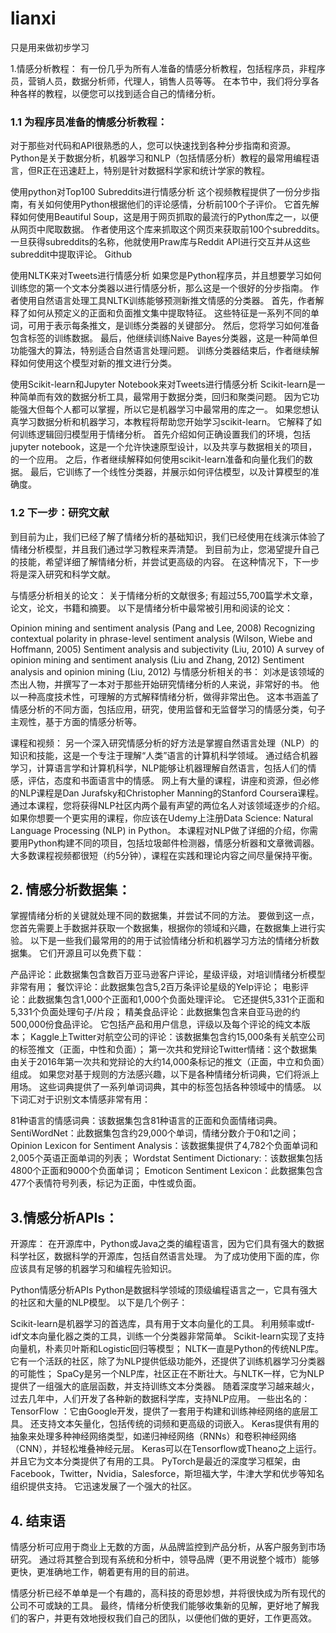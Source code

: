 # lianxi
只是用来做初步学习

1.情感分析教程：
有一份几乎为所有人准备的情感分析教程，包括程序员，非程序员，营销人员，数据分析师，代理人，销售人员等等。 在本节中，我们将分享各种各样的教程，以便您可以找到适合自己的情绪分析。

### 1.1 为程序员准备的情感分析教程：

对于那些对代码和API很熟悉的人，您可以快速找到各种分步指南和资源。 Python是关于数据分析，机器学习和NLP（包括情感分析）教程的最常用编程语言，但R正在迅速赶上，特别是针对数据科学家和统计学家的教程。

使用python对Top100 Subreddits进行情感分析
这个视频教程提供了一份分步指南，有关如何使用Python根据他们的评论感情，分析前100个子评价。 
它首先解释如何使用Beautiful Soup，这是用于网页抓取的最流行的Python库之一，以便从网页中爬取数据。 作者使用这个库来抓取这个网页来获取前100个subreddits。 
一旦获得subreddits的名称，他就使用Praw库与Reddit API进行交互并从这些subreddit中提取评论。 
Github

使用NLTK来对Tweets进行情感分析
如果您是Python程序员，并且想要学习如何训练您的第一个文本分类器以进行情感分析，那么这是一个很好的分步指南。 作者使用自然语言处理工具NLTK训练能够预测新推文情感的分类器。 
首先，作者解释了如何从预定义的正面和负面推文集中提取特征。 这些特征是一系列不同的单词，可用于表示每条推文，是训练分类器的关键部分。 
然后，您将学习如何准备包含标签的训练数据。 最后，他继续训练Naive Bayes分类器，这是一种简单但功能强大的算法，特别适合自然语言处理问题。 
训练分类器结束后，作者继续解释如何使用这个模型对新的推文进行分类。

使用Scikit-learn和Jupyter Notebook来对Tweets进行情感分析
Scikit-learn是一种简单而有效的数据分析工具，最常用于数据分类，回归和聚类问题。 因为它功能强大但每个人都可以掌握，所以它是机器学习中最常用的库之一。 如果您想认真学习数据分析和机器学习，本教程将帮助您开始学习scikit-learn。 
它解释了如何训练逻辑回归模型用于情绪分析。 首先介绍如何正确设置我们的环境，包括jupyter notebook，这是一个允许快速原型设计，以及共享与数据相关的项目，的一个应用。 
之后，作者继续解释如何使用scikit-learn准备和向量化我们的数据。 最后，它训练了一个线性分类器，并展示如何评估模型，以及计算模型的准确度。

### 1.2 下一步：研究文献
到目前为止，我们已经了解了情绪分析的基础知识，我们已经使用在线演示体验了情绪分析模型，并且我们通过学习教程来弄清楚。 
到目前为止，您渴望提升自己的技能，希望详细了解情绪分析，并尝试更高级的内容。 在这种情况下，下一步将是深入研究和科学文献。

与情感分析相关的论文：
关于情绪分析的文献很多; 有超过55,700篇学术文章，论文，论文，书籍和摘要。 
以下是情绪分析中最常被引用和阅读的论文：

Opinion mining and sentiment analysis (Pang and Lee, 2008)
Recognizing contextual polarity in phrase-level sentiment analysis (Wilson, Wiebe and Hoffmann, 2005)
Sentiment analysis and subjectivity (Liu, 2010)
A survey of opinion mining and sentiment analysis (Liu and Zhang, 2012)
Sentiment analysis and opinion mining (Liu, 2012)
与情感分析相关的书：
刘冰是该领域的杰出人物，并撰写了一本对于那些开始研究情绪分析的人来说，非常好的书。 他以一种高度技术性，可理解的方式解释情绪分析，做得非常出色。 这本书涵盖了情感分析的不同方面，包括应用，研究，使用监督和无监督学习的情感分类，句子主观性，基于方面的情感分析等。

课程和视频：
另一个深入研究情感分析的好方法是掌握自然语言处理（NLP）的知识和技能，这是一个专注于理解“人类”语言的计算机科学领域。 
通过结合机器学习，计算语言学和计算机科学，NLP能够让机器理解自然语言，包括人们的情感，评估，态度和书面语言中的情感。 
网上有大量的课程，讲座和资源，但必修的NLP课程是Dan Jurafsky和Christopher Manning的Stanford Coursera课程。 通过本课程，您将获得NLP社区内两个最有声望的两位名人对该领域逐步的介绍。 
如果你想要一个更实用的课程，你应该在Udemy上注册Data Science: Natural Language Processing (NLP) in Python。 本课程对NLP做了详细的介绍，你需要用Python构建不同的项目，包括垃圾邮件检测器，情感分析器和文章微调器。 大多数课程视频都很短（约5分钟），课程在实践和理论内容之间尽量保持平衡。

## 2. 情感分析数据集：
掌握情绪分析的关键就处理不同的数据集，并尝试不同的方法。 要做到这一点，您首先需要上手数据并获取一个数据集，根据你的领域和兴趣，在数据集上进行实验。 
以下是一些我们最常用的的用于试验情绪分析和机器学习方法的情绪分析数据集。 它们开源且可以免费下载：

产品评论：此数据集包含数百万亚马逊客户评论，星级评级，对培训情绪分析模型非常有用；
餐饮评论：此数据集包含5,2百万条评论星级的Yelp评论；
电影评论：此数据集包含1,000个正面和1,000个负面处理评论。 它还提供5,331个正面和5,331个负面处理句子/片段；
精美食品评论：此数据集包含来自亚马逊的约500,000份食品评论。 它包括产品和用户信息，评级以及每个评论的纯文本版本；
Kaggle上Twitter对航空公司的评论：该数据集包含约15,000条有关航空公司的标签推文（正面，中性和负面）；
第一次共和党辩论Twitter情绪：这个数据集由关于2016年第一次共和党辩论的大约14,000条标记的推文（正面，中立和负面）组成。
如果您对基于规则的方法感兴趣，以下是各种情绪分析词典，它们将派上用场。 这些词典提供了一系列单词词典，其中的标签包括各种领域中的情感。 以下词汇对于识别文本情感非常有用：

81种语言的情感词典：该数据集包含81种语言的正面和负面情绪词典。
SentiWordNet：此数据集包含约29,000个单词，情绪分数介于0和1之间；
Opinion Lexicon for Sentiment Analysis：该数据集提供了4,782个负面单词和2,005个英语正面单词的列表；
Wordstat Sentiment Dictionary:：该数据集包括4800个正面和9000个负面单词；
Emoticon Sentiment Lexicon：此数据集包含477个表情符号列表，标记为正面，中性或负面。
## 3.情感分析APIs：
开源库：
在开源库中，Python或Java之类的编程语言，因为它们具有强大的数据科学社区，数据科学的开源库，包括自然语言处理。 为了成功使用下面的库，你应该具有足够的机器学习和编程先验知识。

Python情感分析APIs
Python是数据科学领域的顶级编程语言之一，它具有强大的社区和大量的NLP模型。 
以下是几个例子：

Scikit-learn是机器学习的首选库，具有用于文本向量化的工具。 利用频率或tf-idf文本向量化器之类的工具，训练一个分类器非常简单。 Scikit-learn实现了支持向量机，朴素贝叶斯和Logistic回归等模型；
NLTK一直是Python的传统NLP库。 它有一个活跃的社区，除了为NLP提供低级功能外，还提供了训练机器学习分类器的可能性；
SpaCy是另一个NLP库，社区正在不断壮大。与NLTK一样，它为NLP提供了一组强大的底层函数，并支持训练文本分类器。 
随着深度学习越来越火，过去几年中，人们开发了各种新的数据科学库，支持NLP应用。 一些出名的：
TensorFlow ：它由Google开发，提供了一套用于构建和训练神经网络的底层工具。 还支持文本矢量化，包括传统的词频和更高级的词嵌入。
Keras提供有用的抽象来处理多种神经网络类型，如递归神经网络（RNNs）和卷积神经网络（CNN），并轻松堆叠神经元层。 Keras可以在Tensorflow或Theano之上运行。 并且它为文本分类提供了有用的工具。
PyTorch是最近的深度学习框架，由Facebook，Twitter，Nvidia，Salesforce，斯坦福大学，牛津大学和优步等知名组织提供支持。 它迅速发展了一个强大的社区。

## 4. 结束语

情感分析可应用于商业上无数的方面，从品牌监控到产品分析，从客户服务到市场研究。 通过将其整合到现有系统和分析中，领导品牌（更不用说整个城市）能够更快，更准确地工作，朝着更有用的目的前进。

情感分析已经不单单是一个有趣的，高科技的奇思妙想，并将很快成为所有现代的公司不可或缺的工具。 最终，情绪分析使我们能够收集新的见解，更好地了解我们的客户，并更有效地授权我们自己的团队，以便他们做的更好，工作更高效。

